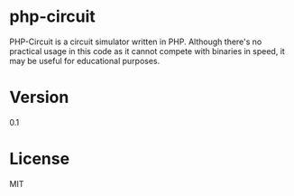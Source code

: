 # php-circuit
PHP-Circuit is a circuit simulator written in PHP. Although there's no practical usage in this code as it cannot compete with binaries in speed, it may be useful for educational purposes.

# Version
0.1

# License
MIT
